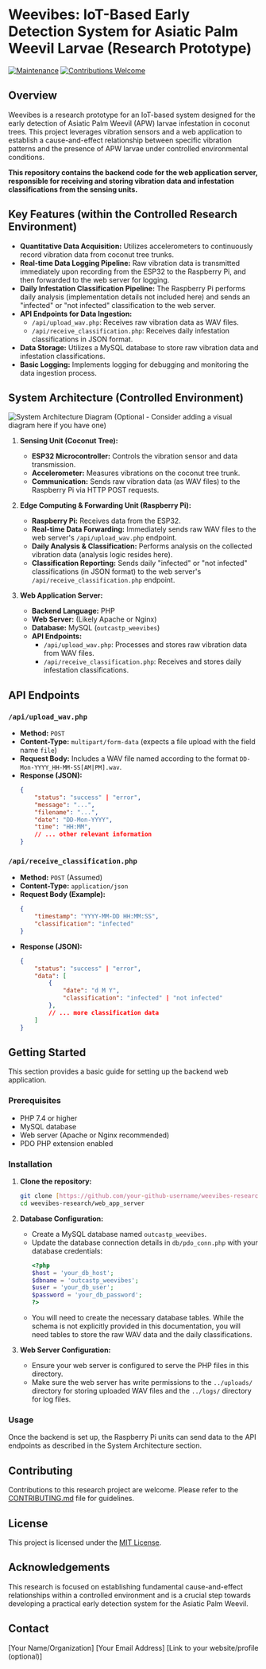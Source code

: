 # Weevibes: IoT-Based Early Detection System for Asiatic Palm Weevil Larvae (Research Prototype)

[![Maintenance](https://img.shields.io/badge/Maintained-Yes-green.svg)](https://github.com/your-github-username/weevibes-research)
[![Contributions Welcome](https://img.shields.io/badge/Contributions-Welcome-blue.svg)](https://github.com/your-github-username/weevibes-research/CONTRIBUTING.md)

## Overview

Weevibes is a research prototype for an IoT-based system designed for the early detection of Asiatic Palm Weevil (APW) larvae infestation in coconut trees. This project leverages vibration sensors and a web application to establish a cause-and-effect relationship between specific vibration patterns and the presence of APW larvae under controlled environmental conditions.

**This repository contains the backend code for the web application server, responsible for receiving and storing vibration data and infestation classifications from the sensing units.**

## Key Features (within the Controlled Research Environment)

* **Quantitative Data Acquisition:** Utilizes accelerometers to continuously record vibration data from coconut tree trunks.
* **Real-time Data Logging Pipeline:** Raw vibration data is transmitted immediately upon recording from the ESP32 to the Raspberry Pi, and then forwarded to the web server for logging.
* **Daily Infestation Classification Pipeline:** The Raspberry Pi performs daily analysis (implementation details not included here) and sends an "infected" or "not infected" classification to the web server.
* **API Endpoints for Data Ingestion:**
    * `/api/upload_wav.php`: Receives raw vibration data as WAV files.
    * `/api/receive_classification.php`: Receives daily infestation classifications in JSON format.
* **Data Storage:** Utilizes a MySQL database to store raw vibration data and infestation classifications.
* **Basic Logging:** Implements logging for debugging and monitoring the data ingestion process.

## System Architecture (Controlled Environment)

![System Architecture Diagram (Optional - Consider adding a visual diagram here if you have one)](./docs/architecture.png)

1.  **Sensing Unit (Coconut Tree):**
    * **ESP32 Microcontroller:** Controls the vibration sensor and data transmission.
    * **Accelerometer:** Measures vibrations on the coconut tree trunk.
    * **Communication:** Sends raw vibration data (as WAV files) to the Raspberry Pi via HTTP POST requests.

2.  **Edge Computing & Forwarding Unit (Raspberry Pi):**
    * **Raspberry Pi:** Receives data from the ESP32.
    * **Real-time Data Forwarding:** Immediately sends raw WAV files to the web server's `/api/upload_wav.php` endpoint.
    * **Daily Analysis & Classification:** Performs analysis on the collected vibration data (analysis logic resides here).
    * **Classification Reporting:** Sends daily "infected" or "not infected" classifications (in JSON format) to the web server's `/api/receive_classification.php` endpoint.

3.  **Web Application Server:**
    * **Backend Language:** PHP
    * **Web Server:** (Likely Apache or Nginx)
    * **Database:** MySQL (`outcastp_weevibes`)
    * **API Endpoints:**
        * `/api/upload_wav.php`: Processes and stores raw vibration data from WAV files.
        * `/api/receive_classification.php`: Receives and stores daily infestation classifications.

## API Endpoints

### `/api/upload_wav.php`

* **Method:** `POST`
* **Content-Type:** `multipart/form-data` (expects a file upload with the field name `file`)
* **Request Body:** Includes a WAV file named according to the format `DD-Mon-YYYY_HH-MM-SS[AM|PM].wav`.
* **Response (JSON):**
    ```json
    {
        "status": "success" | "error",
        "message": "...",
        "filename": "...",
        "date": "DD-Mon-YYYY",
        "time": "HH:MM",
        // ... other relevant information
    }
    ```

### `/api/receive_classification.php`

* **Method:** `POST` (Assumed)
* **Content-Type:** `application/json`
* **Request Body (Example):**
    ```json
    {
        "timestamp": "YYYY-MM-DD HH:MM:SS",
        "classification": "infected"
    }
    ```
* **Response (JSON):**
    ```json
    {
        "status": "success" | "error",
        "data": [
            {
                "date": "d M Y",
                "classification": "infected" | "not infected"
            },
            // ... more classification data
        ]
    }
    ```

## Getting Started

This section provides a basic guide for setting up the backend web application.

### Prerequisites

* PHP 7.4 or higher
* MySQL database
* Web server (Apache or Nginx recommended)
* PDO PHP extension enabled

### Installation

1.  **Clone the repository:**
    ```bash
    git clone [https://github.com/your-github-username/weevibes-research.git](https://github.com/your-github-username/weevibes-research.git)
    cd weevibes-research/web_app_server
    ```

2.  **Database Configuration:**
    * Create a MySQL database named `outcastp_weevibes`.
    * Update the database connection details in `db/pdo_conn.php` with your database credentials:
        ```php
        <?php
        $host = 'your_db_host';
        $dbname = 'outcastp_weevibes';
        $user = 'your_db_user';
        $password = 'your_db_password';
        ?>
        ```
    * You will need to create the necessary database tables. While the schema is not explicitly provided in this documentation, you will need tables to store the raw WAV data and the daily classifications.

3.  **Web Server Configuration:**
    * Ensure your web server is configured to serve the PHP files in this directory.
    * Make sure the web server has write permissions to the `../uploads/` directory for storing uploaded WAV files and the `../logs/` directory for log files.

### Usage

Once the backend is set up, the Raspberry Pi units can send data to the API endpoints as described in the System Architecture section.

## Contributing

Contributions to this research project are welcome. Please refer to the [CONTRIBUTING.md](https://github.com/your-github-username/weevibes-research/CONTRIBUTING.md) file for guidelines.

## License

This project is licensed under the [MIT License](https://opensource.org/licenses/MIT).

## Acknowledgements

This research is focused on establishing fundamental cause-and-effect relationships within a controlled environment and is a crucial step towards developing a practical early detection system for the Asiatic Palm Weevil.

## Contact

[Your Name/Organization]
[Your Email Address]
[Link to your website/profile (optional)]